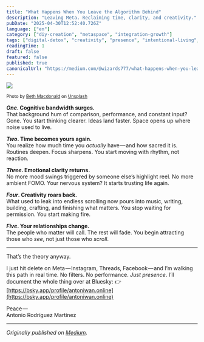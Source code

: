 ```yaml
---
title: "What Happens When You Leave the Algorithm Behind"
description: "Leaving Meta. Reclaiming time, clarity, and creativity."
pubDate: "2025-04-30T12:52:40.726Z"
language: ["en"]
category: ["diy-creation", "metaspace", "integration-growth"]
tags: ["digital-detox", "creativity", "presence", "intentional-living", "focus"]
readingTime: 1
draft: false
featured: false
published: true
canonicalUrl: "https://medium.com/@wizards777/what-happens-when-you-leave-the-algorithm-behind-4b606eb54cc0"
---
```


![](https://cdn-images-1.medium.com/max/2560/0*WZdrSeBiQJUenlXR)

<small>Photo by [Beth Macdonald](https://unsplash.com/@elsbethcat?utm_source=medium&utm_medium=referral) on [Unsplash](https://unsplash.com?utm_source=medium&utm_medium=referral)</small>

**_One_. Cognitive bandwidth surges.**<br> That background hum of comparison, performance, and constant input? Gone. You start thinking clearer. Ideas land faster. Space opens up where noise used to live.

**_Two_. Time becomes yours again.**<br> You realize how much time you _actually_ have — and how sacred it is. Routines deepen. Focus sharpens. You start moving with rhythm, not reaction.

**_Three_. Emotional clarity returns.**<br> No more mood swings triggered by someone else’s highlight reel. No more ambient FOMO. Your nervous system? It starts trusting life again.

**_Four_. Creativity roars back.**<br> What used to leak into endless scrolling now pours into music, writing, building, crafting, and finishing what matters. You stop waiting for permission. You start making fire.

**_Five_. Your relationships change.**<br> The people who matter will call. The rest will fade. You begin attracting those who _see_, not just those who _scroll_.

<hr class="section-divider">That’s the theory anyway.

I just hit delete on Meta — Instagram, Threads, Facebook — and I’m walking this path in real time. No filters. No performance. _Just presence_. I’ll document the whole thing over at Bluesky: 👉 [https://bsky.app/profile/antoniwan.online](https://bsky.app/profile/antoniwan.online)

Peace — <br> Antonio Rodríguez Martínez

---

_Originally published on [Medium](https://medium.com/@wizards777/what-happens-when-you-leave-the-algorithm-behind-4b606eb54cc0)._
